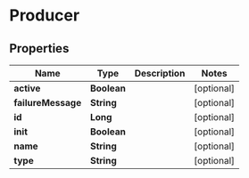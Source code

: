 

# Producer


## Properties

Name | Type | Description | Notes
------------ | ------------- | ------------- | -------------
**active** | **Boolean** |  |  [optional]
**failureMessage** | **String** |  |  [optional]
**id** | **Long** |  |  [optional]
**init** | **Boolean** |  |  [optional]
**name** | **String** |  |  [optional]
**type** | **String** |  |  [optional]



